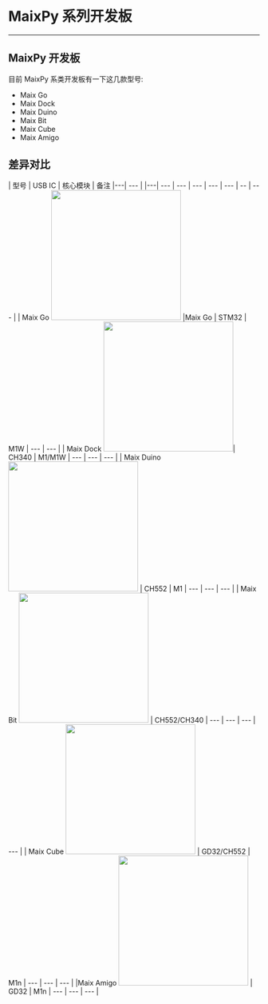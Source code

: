 # MaixPy 系列开发板

-------

## MaixPy 开发板

目前 MaixPy 系类开发板有一下这几款型号:

- Maix Go
- Maix Dock
- Maix Duino
- Maix Bit
- Maix Cube
- Maix Amigo

## 差异对比

| 型号 | USB IC | 核心模块 | 备注 |---| --- |
|---| --- | --- | --- | --- | --- | -- | --- |
| Maix Go <img src="../../assets/dk_board/maix_go/Go.jpg" width="260"> |Maix Go | STM32 | M1W | --- | --- |
| Maix Dock <img src="../../assets/dk_board/maix_dock/Dan_Dock.png" width="260">| CH340 | M1/M1W | --- | --- | --- |
| Maix Duino <img src="../../assets/dk_board/maix_duino/maixduino_0.png" width="260"> | CH552 | M1 | --- | --- | --- |
| Maix Bit <img src="../../assets/dk_board/maix_bit/BiT.png" width="260"> | CH552/CH340 | --- | --- | --- | --- |
| Maix Cube <img src="../../assets/dk_board/maix_cube/maixcube_2020-06-13_06-31-29.png" width="260">  | GD32/CH552 | M1n | --- | --- | --- |
|Maix Amigo <img src="" width="260"> | GD32 | M1n | --- | --- | --- |

